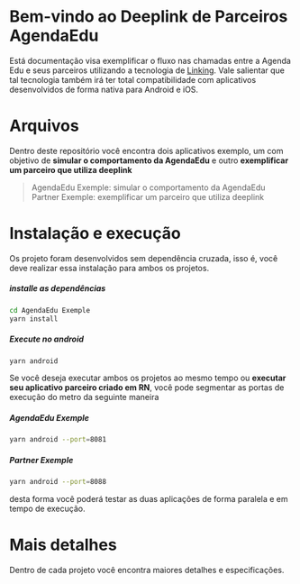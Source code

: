 # Bem-vindo ao Deeplink de Parceiros AgendaEdu

Está documentação visa exemplificar o fluxo nas chamadas entre a Agenda Edu e seus parceiros utilizando a tecnologia de [Linking]( https://reactnative.dev/docs/linking). Vale salientar que tal tecnologia também irá ter total compatibilidade com aplicativos desenvolvidos de forma nativa para Android e iOS.

# Arquivos

Dentro deste repositório você encontra dois aplicativos exemplo, um com objetivo de **simular o comportamento da AgendaEdu** e outro **exemplificar um parceiro que utiliza deeplink** 


> AgendaEdu Exemple: simular o comportamento da AgendaEdu
> Partner Exemple: exemplificar um parceiro que utiliza deeplink
> 
# Instalação e execução
Os projeto foram desenvolvidos sem dependência cruzada, isso é, você deve realizar essa instalação para ambos os projetos.

##### installe as dependências
```bash
cd AgendaEdu Exemple
yarn install
``` 
##### Execute no android
```bash
yarn android
``` 

Se você deseja executar  ambos os projetos ao mesmo tempo ou **executar  seu aplicativo parceiro criado em RN**, você pode segmentar as portas de execução do metro da seguinte maneira

##### AgendaEdu Exemple
```bash
yarn android --port=8081
``` 

##### Partner Exemple
```bash
yarn android --port=8088
``` 
desta forma você poderá testar as duas aplicações de forma paralela e em tempo de execução.

# Mais detalhes
Dentro de cada projeto você encontra maiores detalhes e especificações.